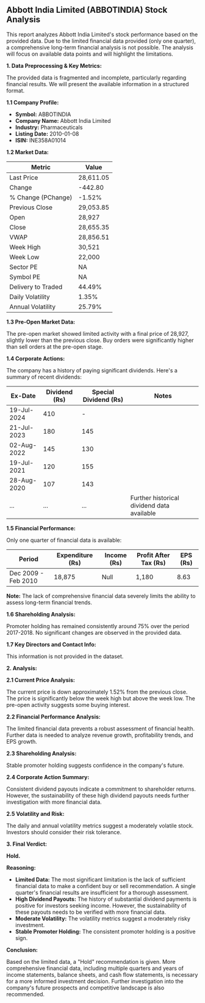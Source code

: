 ## Abbott India Limited (ABBOTINDIA) Stock Analysis

This report analyzes Abbott India Limited's stock performance based on the provided data.  Due to the limited financial data provided (only one quarter), a comprehensive long-term financial analysis is not possible.  The analysis will focus on available data points and will highlight the limitations.

**1. Data Preprocessing & Key Metrics:**

The provided data is fragmented and incomplete, particularly regarding financial results.  We will present the available information in a structured format.

**1.1 Company Profile:**

* **Symbol:** ABBOTINDIA
* **Company Name:** Abbott India Limited
* **Industry:** Pharmaceuticals
* **Listing Date:** 2010-01-08
* **ISIN:** INE358A01014


**1.2 Market Data:**

| Metric             | Value          |
|----------------------|-----------------|
| Last Price          | 28,611.05       |
| Change              | -442.80         |
| % Change (PChange) | -1.52%          |
| Previous Close      | 29,053.85       |
| Open                | 28,927          |
| Close               | 28,655.35       |
| VWAP                | 28,856.51       |
| Week High           | 30,521          |
| Week Low            | 22,000          |
| Sector PE           | NA               |
| Symbol PE           | NA               |
| Delivery to Traded | 44.49%          |
| Daily Volatility    | 1.35%           |
| Annual Volatility   | 25.79%          |


**1.3 Pre-Open Market Data:**

The pre-open market showed limited activity with a final price of 28,927, slightly lower than the previous close.  Buy orders were significantly higher than sell orders at the pre-open stage.

**1.4 Corporate Actions:**

The company has a history of paying significant dividends.  Here's a summary of recent dividends:

| Ex-Date      | Dividend (Rs) | Special Dividend (Rs) | Notes                                      |
|--------------|-----------------|-----------------------|---------------------------------------------|
| 19-Jul-2024  | 410              | -                      |                                             |
| 21-Jul-2023  | 180              | 145                    |                                             |
| 02-Aug-2022  | 145              | 130                    |                                             |
| 19-Jul-2021  | 120              | 155                    |                                             |
| 28-Aug-2020  | 107              | 143                    |                                             |
| ...           | ...              | ...                    |  Further historical dividend data available |


**1.5 Financial Performance:**

Only one quarter of financial data is available:

| Period          | Expenditure (Rs) | Income (Rs) | Profit After Tax (Rs) | EPS (Rs) |
|-----------------|--------------------|-------------|------------------------|----------|
| Dec 2009 - Feb 2010 | 18,875            |  Null       | 1,180                  | 8.63     |

**Note:** The lack of comprehensive financial data severely limits the ability to assess long-term financial trends.


**1.6 Shareholding Analysis:**

Promoter holding has remained consistently around 75% over the period 2017-2018.  No significant changes are observed in the provided data.


**1.7 Key Directors and Contact Info:**

This information is not provided in the dataset.


**2. Analysis:**

**2.1 Current Price Analysis:**

The current price is down approximately 1.52% from the previous close.  The price is significantly below the week high but above the week low.  The pre-open activity suggests some buying interest.

**2.2 Financial Performance Analysis:**

The limited financial data prevents a robust assessment of financial health.  Further data is needed to analyze revenue growth, profitability trends, and EPS growth.

**2.3 Shareholding Analysis:**

Stable promoter holding suggests confidence in the company's future.

**2.4 Corporate Action Summary:**

Consistent dividend payouts indicate a commitment to shareholder returns.  However, the sustainability of these high dividend payouts needs further investigation with more financial data.

**2.5 Volatility and Risk:**

The daily and annual volatility metrics suggest a moderately volatile stock.  Investors should consider their risk tolerance.


**3. Final Verdict:**

**Hold.**

**Reasoning:**

* **Limited Data:** The most significant limitation is the lack of sufficient financial data to make a confident buy or sell recommendation.  A single quarter's financial results are insufficient for a thorough assessment.
* **High Dividend Payouts:**  The history of substantial dividend payments is positive for investors seeking income.  However, the sustainability of these payouts needs to be verified with more financial data.
* **Moderate Volatility:** The volatility metrics suggest a moderately risky investment.
* **Stable Promoter Holding:**  The consistent promoter holding is a positive sign.

**Conclusion:**

Based on the limited data, a "Hold" recommendation is given.  More comprehensive financial data, including multiple quarters and years of income statements, balance sheets, and cash flow statements, is necessary for a more informed investment decision.  Further investigation into the company's future prospects and competitive landscape is also recommended.
